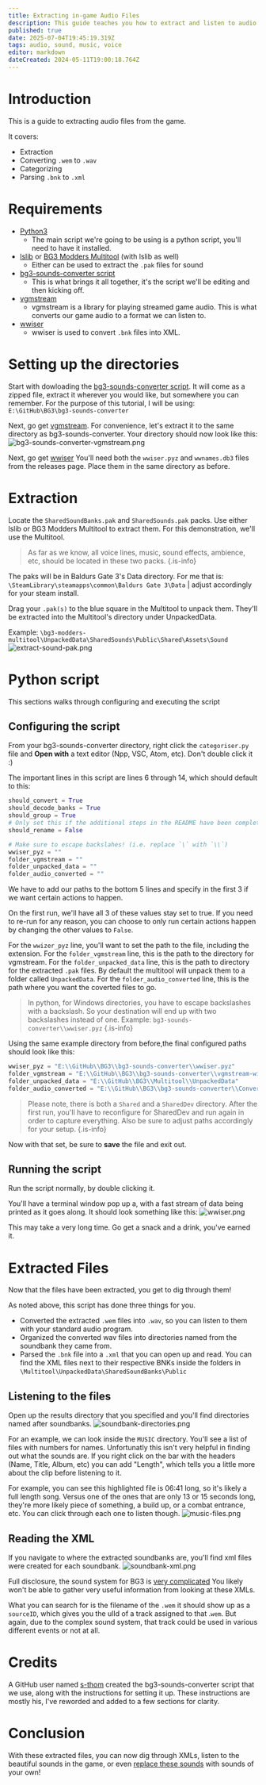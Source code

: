 ```yaml
---
title: Extracting in-game Audio Files
description: This guide teaches you how to extract and listen to audio files from the game
published: true
date: 2025-07-04T19:45:19.319Z
tags: audio, sound, music, voice
editor: markdown
dateCreated: 2024-05-11T19:00:18.764Z
---
```


# Introduction
This is a guide to extracting audio files from the game.

It covers:
- Extraction
- Converting `.wem` to `.wav`
- Categorizing
- Parsing `.bnk` to `.xml`

# Requirements
- [Python3](https://www.python.org/downloads/)
	- The main script we're going to be using is a python script, you'll need to have it installed.
- [lslib](https://github.com/Norbyte/lslib/releases/latest) or [BG3 Modders Multitool](https://github.com/ShinyHobo/BG3-Modders-Multitool/releases/latest) (with lslib as well)
	- Either can be used to extract the `.pak` files for sound
- [bg3-sounds-converter script](https://github.com/s-thom/bg3-sounds-converter/archive/refs/heads/main.zip)
	- This is what brings it all together, it's the script we'll be editing and then kicking off.
- [vgmstream](https://github.com/vgmstream/vgmstream-releases/releases/download/nightly/vgmstream-win64.zip)
	- vgmstream is a library for playing streamed game audio. This is what converts our game audio to a format we can listen to.
- [wwiser](https://github.com/bnnm/wwiser/releases/latest)
	- wwiser is used to convert `.bnk` files into XML.


# Setting up the directories
Start with dowloading the [bg3-sounds-converter script](https://github.com/s-thom/bg3-sounds-converter/archive/refs/heads/main.zip). 
It will come as a zipped file, extract it wherever you would like, but somewhere you can remember. 
For the purpose of this tutorial, I will be using: `E:\GitHub\BG3\bg3-sounds-converter`

Next, go get [vgmstream](https://github.com/vgmstream/vgmstream-releases/releases/download/nightly/vgmstream-win64.zip). 
For convenience, let's extract it to the same directory as bg3-sounds-converter. 
Your directory should now look like this:
![bg3-sounds-converter-vgmstream.png](/tutorials/sound/bg3-sounds-converter-vgmstream.png)

Next, go get [wwiser](https://github.com/bnnm/wwiser/releases/latest)
You'll need both the `wwiser.pyz` and `wwnames.db3` files from the releases page.
Place them in the same directory as before.


# Extraction
Locate the `SharedSoundBanks.pak` and `SharedSounds.pak` packs. 
Use either lslib or BG3 Modders Multitool to extract them. 
For this demonstration, we'll use the Multitool.

> As far as we know, all voice lines, music, sound effects, ambience, etc, should be located in these two packs.
{.is-info}

The paks will be in Baldurs Gate 3's Data directory. 
For me that is: `\SteamLibrary\steamapps\common\Baldurs Gate 3\Data` | adjust accordingly for your steam install.

Drag your `.pak(s)` to the blue square in the Multitool to unpack them. 
They'll be extracted into the Multitool's directory under UnpackedData.

Example: `\bg3-modders-multitool\UnpackedData\SharedSounds\Public\Shared\Assets\Sound`
![extract-sound-pak.png](/tutorials/sound/extract-sound-pak.png)


# Python script
This sections walks through configuring and executing the script
## Configuring the script
From your bg3-sounds-converter directory, right click the `categoriser.py` file and **Open with** a text editor (Npp, VSC, Atom, etc). Don't double click it :)

The important lines in this script are lines 6 through 14, which should default to this:

```py
should_convert = True
should_decode_banks = True
should_group = True
# Only set this if the additional steps in the README have been completed
should_rename = False

# Make sure to escape backslahes! (i.e. replace `\` with `\\`)
wwiser_pyz = ""
folder_vgmstream = ""
folder_unpacked_data = ""
folder_audio_converted = ""
```

We have to add our paths to the bottom 5 lines and specify in the first 3 if we want certain actions to happen.

On the first run, we'll have all 3 of these values stay set to true. 
If you need to re-run for any reason, you can choose to only run certain actions happen by changing the other values to `False`.

For the `wwizer_pyz` line, you'll want to set the path to the file, including the extension.
For the `folder_vgmstream` line, this is the path to the directory for vgmstream.
For the `folder_unpacked_data` line, this is the path to directory for the extracted `.pak` files. By default the multitool will unpack them to a folder called `UnpackedData`.
For the `folder_audio_converted` line, this is the path where you want the coverted files to go.

> In python, for Windows directories, you have to escape backslashes with a backslash. So your destination will end up with two backslashes instead of one. Example: `bg3-sounds-converter\\wwiser.pyz`
{.is-info}

Using the same example directory from before,the final configured paths should look like this:
```py
wwiser_pyz = "E:\\GitHub\\BG3\\bg3-sounds-converter\\wwiser.pyz"
folder_vgmstream = "E:\\GitHub\\BG3\\bg3-sounds-converter\\vgmstream-win64"
folder_unpacked_data = "E:\\GitHub\\BG3\\Multitool\\UnpackedData"
folder_audio_converted = "E:\\GitHub\\BG3\\bg3-sounds-converter\\ConvertedAudio"
```
> Please note, there is both a `Shared` and a `SharedDev` directory. After the first run, you'll have to reconfigure for SharedDev and run again in order to capture everything.
Also be sure to adjust paths accordingly for your setup.
{.is-info}

Now with that set, be sure to **save** the file and exit out.

## Running the script

Run the script normally, by double clicking it. 

You'll have a terminal window pop up a, with a fast stream of data being printed as it goes along. 
It should look something like this:
![wwiser.png](/tutorials/sound/wwiser.png)

This may take a very long time. Go get a snack and a drink, you've earned it.

# Extracted Files
Now that the files have been extracted, you get to dig through them! 

As noted above, this script has done three things for you. 
- Converted the extracted `.wem` files into `.wav`, so you can listen to them with your standard audio program.
- Organized the converted wav files into directories named from the soundbank they came from.
- Parsed the `.bnk` file into a `.xml` that you can open up and read. You can find the XML files next to their respective BNKs inside the folders in `\Multitool\UnpackedData\SharedSoundBanks\Public`

## Listening to the files
Open up the results directory that you specified and you'll find directories named after soundbanks.
![soundbank-directories.png](/tutorials/sound/soundbank-directories.png)

For an example, we can look inside the `MUSIC` directory.
You'll see a list of files with numbers for names. Unfortunatly this isn't very helpful in finding out what the sounds are.
If you right click on the bar with the headers (Name, Title, Album, etc) you can add "Length", which tells you a little more about the clip before listening to it. 

For example, you can see this highlighted file is 06:41 long, so it's likely a full length song. 
Versus one of the ones that are only 13 or 15 seconds long, they're more likely piece of something, a build up, or a combat entrance, etc. You can click through each one to listen though.
![music-files.png](/tutorials/sound/music-files.png)

## Reading the XML
If you navigate to where the extracted soundbanks are, you'll find xml files were created for each soundbank.
![soundbank-xml.png](/tutorials/sound/soundbank-xml.png)

Full disclosure, the sound system for BG3 is [very complicated](/Information/Sound/Summary) 
You likely won't be able to gather very useful information from looking at these XMLs.

What you can search for is the filename of the `.wem` it should show up as a `sourceID`, which gives you the ulId of a track assigned to that .`wem`. 
But again, due to the complex sound system, that track could be used in various different events or not at all. 

# Credits
A GitHub user named [s-thom](https://github.com/s-thom/bg3-sounds-converter) created the bg3-sounds-converter script that we use, along with the instructions for setting it up. These instructions are mostly his, I've reworded and added to a few sections for clarity.

# Conclusion
With these extracted files, you can now dig through XMLs, listen to the beautiful sounds in the game, or even [replace these sounds]( /Tutorials/Sound/Replace-Sound) with sounds of your own!
